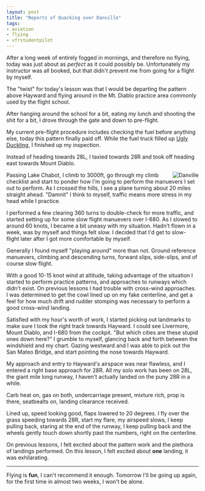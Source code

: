 ```yaml
---
layout: post
title: "Reports of Quacking over Danville"
tags:
- aviation
- flying
- vfrstudentpilot
---
```



After a long week of entirely fogged in mornings, and therefore no flying,
today was just about as *perfect* as it could possibly be. Unfortunately my
instructor was all booked, but that didn't prevent me from going for a flight
by myself.


The "twist" for today's lesson was that I would be departing the pattern above
Hayward and flying around in the Mt. Diablo practice area commonly used by the
flight school.


After hanging around the school for a bit, eating my lunch and shooting the
shit for a bit, I drove through the gate and down to pre-flight.


My current pre-flight procedure includes checking the fuel before anything
else, today this pattern finally paid off.  While the fuel truck filled up [Ugly
Duckling](http://www.flickr.com/photos/agentdero/8920019697/), I finished up my
inspection.


Instead of heading towards 28L, I taxied towards 28R and took off heading east
towards Mount Diablo.

<img
src="http://agentdero.cachefly.net/unethicalblogger.com/images/danville-sectional.png"
align="right" alt="Danville"/>


Passing Lake Chabot, I climb to 3000ft, go through my climb checklist and start
to ponder how I'm going to perform the manuevers I set out to perform. As I
crossed the hills, I see a plane turning about 20 miles straight ahead.
"Damnit" I think to myself, traffic means more stress in my head while I
practice.


I performed a few clearing 360 turns to double-check for more traffic, and
started setting up for some slow flight manuevers over I-680. As I slowed to
around 60 knots, I became a bit uneasy with my situation. Hadn't flown in a
week, was by myself and things felt *slow.* I decided that I'd get to
slow-flight later after I got more comfortable by myself.

Generally I found myself "playing around" more than not. Ground reference
manuevers, climbing and descending turns, forward slips, side-slips, and of
course slow flight.

With a good 10-15 knot wind at altitude, taking advantage of the situation I
started to perform practice patterns, and approaches to runways which didn't
exist. On previous lessons I had trouble with cross-wind approaches. I was
determined to get the cowl lined up on my fake centerline, and get a feel for
how much drift and rudder stomping was necessary to perform a good cross-wind
landing.


Satisfied with my hour's worth of work, I started picking out landmarks to make
sure I took the right track towards Hayward. I could see Livermore, Mount
Diablo, and I-680 from the cockpit. "But which cities are these stupid ones
down here?" I grumble to myself, glancing back and forth between the windshield
and my chart. Gazing westward and I was able to pick out the San Mateo Bridge,
and start pointing the nose towards Hayward.


My approach and entry to Hayward's airspace was near flawless, and I entered
a right base approach for 28R. All my solo work has been on 28L, the giant mile
long runway, I haven't actually landed on the puny 28R in a while.


Carb heat on, gas on both, undercarriage present, mixture rich, prop is there,
seatbealts on, landing clearance received.

Lined up, speed looking good, flaps lowered to 20 degrees. I fly over the grass
speeding towards 28R, start my flare, my airspeed slows, I keep pulling back, staring at
the end of the runway, I keep pulling back and the wheels gently touch down
shortly past the numbers, right on the centerline.

On previous lessons, I felt excited about the pattern work and the plethora of
landings performed. On this lesson, I felt excited about **one** landing, it
was exhilarating.

----


Flying is **fun**, I can't recommend it enough. Tomorrow I'll be going up
again, for the first time in almost two weeks, I won't be alone.




